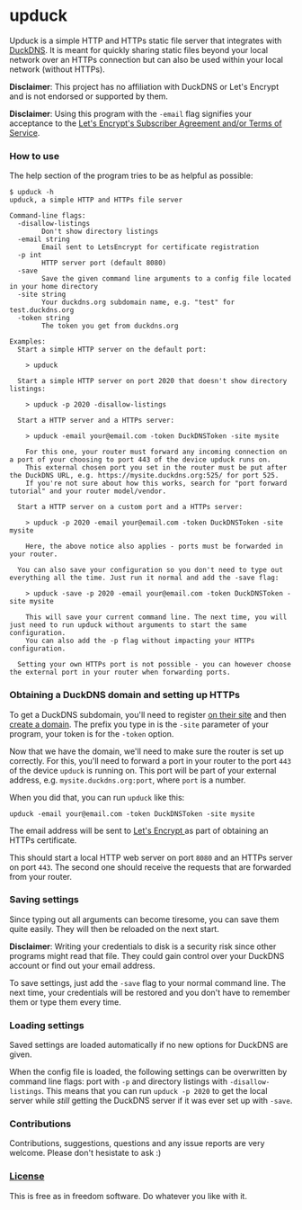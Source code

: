 # upduck
Upduck is a simple HTTP and HTTPs static file server that integrates with [DuckDNS](https://www.duckdns.org/). It is meant for quickly sharing static files beyond your local network over an HTTPs connection but can also be used within your local network (without HTTPs).

**Disclaimer**: This project has no affiliation with DuckDNS or Let's Encrypt and is not endorsed or supported by them.

**Disclaimer**: Using this program with the `-email` flag signifies your acceptance to the [Let's Encrypt's Subscriber Agreement and/or Terms of Service](https://letsencrypt.org/repository/).

### How to use
The help section of the program tries to be as helpful as possible:

```
$ upduck -h
upduck, a simple HTTP and HTTPs file server

Command-line flags:
  -disallow-listings
        Don't show directory listings
  -email string
        Email sent to LetsEncrypt for certificate registration
  -p int
        HTTP server port (default 8080)
  -save
        Save the given command line arguments to a config file located in your home directory
  -site string
        Your duckdns.org subdomain name, e.g. "test" for test.duckdns.org
  -token string
        The token you get from duckdns.org

Examples:
  Start a simple HTTP server on the default port:

    > upduck

  Start a simple HTTP server on port 2020 that doesn't show directory listings:

    > upduck -p 2020 -disallow-listings

  Start a HTTP server and a HTTPs server:

    > upduck -email your@email.com -token DuckDNSToken -site mysite

    For this one, your router must forward any incoming connection on a port of your choosing to port 443 of the device upduck runs on.
    This external chosen port you set in the router must be put after the DuckDNS URL, e.g. https://mysite.duckdns.org:525/ for port 525.
    If you're not sure about how this works, search for "port forward tutorial" and your router model/vendor.

  Start a HTTP server on a custom port and a HTTPs server:

    > upduck -p 2020 -email your@email.com -token DuckDNSToken -site mysite

    Here, the above notice also applies - ports must be forwarded in your router.

  You can also save your configuration so you don't need to type out everything all the time. Just run it normal and add the -save flag:

    > upduck -save -p 2020 -email your@email.com -token DuckDNSToken -site mysite

    This will save your current command line. The next time, you will just need to run upduck without arguments to start the same configuration.
    You can also add the -p flag without impacting your HTTPs configuration.

  Setting your own HTTPs port is not possible - you can however choose the external port in your router when forwarding ports.
```

### Obtaining a DuckDNS domain and setting up HTTPs
To get a DuckDNS subdomain, you'll need to register [on their site](https://www.duckdns.org) and then [create a domain](https://www.duckdns.org/domains). The prefix you type in is the `-site` parameter of your program, your token is for the `-token` option.

Now that we have the domain, we'll need to make sure the router is set up correctly. For this, you'll need to forward a port in your router to the port `443` of the device `upduck` is running on. This port will be part of your external address, e.g. `mysite.duckdns.org:port`, where `port` is a number.

When you did that, you can run `upduck` like this:

    upduck -email your@email.com -token DuckDNSToken -site mysite

The email address will be sent to [Let's Encrypt ](https://letsencrypt.org/) as part of obtaining an HTTPs certificate.

This should start a local HTTP web server on port `8080` and an HTTPs server on port `443`. The second one should receive the requests that are forwarded from your router.

### Saving settings
Since typing out all arguments can become tiresome, you can save them quite easily. They will then be reloaded on the next start.

**Disclaimer**: Writing your credentials to disk is a security risk since other programs might read that file. They could gain control over your DuckDNS account or find out your email address.

To save settings, just add the `-save` flag to your normal command line. The next time, your credentials will be restored and you don't have to remember them or type them every time.

### Loading settings
Saved settings are loaded automatically if no new options for DuckDNS are given.

When the config file is loaded, the following settings can be overwritten by command line flags: port with `-p` and directory listings with `-disallow-listings`. This means that you can run `upduck -p 2020` to get the local server while *still* getting the DuckDNS server if it was ever set up with `-save`.

### Contributions
Contributions, suggestions, questions and any issue reports are very welcome. Please don't hesistate to ask :)

### [License](LICENSE)
This is free as in freedom software. Do whatever you like with it.